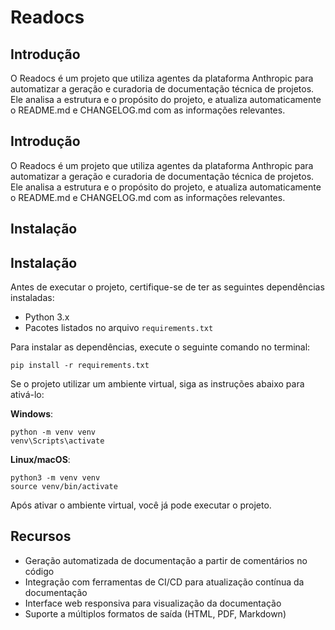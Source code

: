 # Readocs

## Introdução
O Readocs é um projeto que utiliza agentes da plataforma Anthropic para automatizar a geração e curadoria de documentação técnica de projetos. Ele analisa a estrutura e o propósito do projeto, e atualiza automaticamente o README.md e CHANGELOG.md com as informações relevantes.

## Introdução
O Readocs é um projeto que utiliza agentes da plataforma Anthropic para automatizar a geração e curadoria de documentação técnica de projetos. Ele analisa a estrutura e o propósito do projeto, e atualiza automaticamente o README.md e CHANGELOG.md com as informações relevantes.

## Instalação
## Instalação

Antes de executar o projeto, certifique-se de ter as seguintes dependências instaladas:

- Python 3.x
- Pacotes listados no arquivo `requirements.txt`

Para instalar as dependências, execute o seguinte comando no terminal:

```
pip install -r requirements.txt
```

Se o projeto utilizar um ambiente virtual, siga as instruções abaixo para ativá-lo:

**Windows**:
```
python -m venv venv
venv\Scripts\activate
```

**Linux/macOS**:
```
python3 -m venv venv
source venv/bin/activate
```

Após ativar o ambiente virtual, você já pode executar o projeto.

## Recursos
- Geração automatizada de documentação a partir de comentários no código
- Integração com ferramentas de CI/CD para atualização contínua da documentação
- Interface web responsiva para visualização da documentação
- Suporte a múltiplos formatos de saída (HTML, PDF, Markdown)
